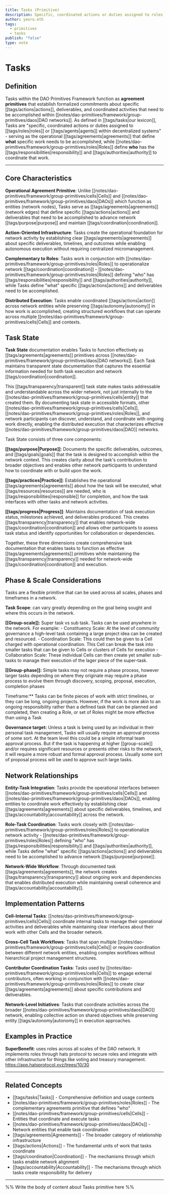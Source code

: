 ```yaml
---
title: Tasks (Primitive)
description: Specific, coordinated actions or duties assigned to roles or agents within decentralized systems
author: yeoro.eth
tags:
  - primitives
  - tasks
publish: "false"
type: note
---
```

# Tasks


## Definition

Tasks within the DAO Primitives Framework function as **agreement primitives** that establish formalized commitments about specific [[tags/actions|actions]], deliverables, and coordinated activities that need to be accomplished within [[notes/dao-primitives/framework/group-primitives/daos|DAO networks]]. As defined in [[tags/tasks|our lexicon]], Tasks are "specific, coordinated actions or duties assigned to [[tags/roles|roles]] or [[tags/agents|agents]] within decentralized systems" - serving as the operational [[tags/agreements|agreements]] that define **what** specific work needs to be accomplished, while [[notes/dao-primitives/framework/group-primitives/roles|Roles]] define **who** has the [[tags/responsibilities|responsibility]] and [[tags/authorities|authority]] to coordinate that work.


---

## Core Characteristics

**Operational Agreement Primitive**: Unlike [[notes/dao-primitives/framework/group-primitives/cells|Cells]] and [[notes/dao-primitives/framework/group-primitives/daos|DAOs]] which function as entities (network nodes), Tasks serve as [[tags/agreements|agreements]] (network edges) that define specific [[tags/actions|actions]] and deliverables that need to be accomplished to advance network [[tags/purpose|purpose]] and maintain [[tags/coordination|coordination]].

**Action-Oriented Infrastructure**: Tasks create the operational foundation for network activity by establishing clear [[tags/agreements|agreements]] about specific deliverables, timelines, and outcomes while enabling autonomous execution without requiring centralized micromanagement.

**Complementary to Roles**: Tasks work in conjunction with [[notes/dao-primitives/framework/group-primitives/roles|Roles]] to operationalize network [[tags/coordination|coordination]] - [[notes/dao-primitives/framework/group-primitives/roles|Roles]] defining "who" has [[tags/responsibilities|responsibility]] and [[tags/authorities|authority]], while Tasks define "what" specific [[tags/actions|actions]] and deliverables need to be accomplished.

**Distributed Execution**: Tasks enable coordinated [[tags/actions|action]] across network entities while preserving [[tags/autonomy|autonomy]] in how work is accomplished, creating structured workflows that can operate across multiple [[notes/dao-primitives/framework/group-primitives/cells|Cells]] and contexts.

## Task State

**Task State** documentation enables Tasks to function effectively as [[tags/agreements|agreements]] primitives across [[notes/dao-primitives/framework/group-primitives/daos|DAO networks]]. Each Task maintains transparent state documentation that captures the essential information needed for both task execution and network [[tags/coordination|coordination]].

This [[tags/transparency|transparent]] task state makes tasks addressable and understandable across the wider network, not just internally to the [[notes/dao-primitives/framework/group-primitives/cells|entity]] that created them. By documenting task state in accessible formats, other [[notes/dao-primitives/framework/group-primitives/cells|Cells]], [[notes/dao-primitives/framework/group-primitives/roles|Roles]], and network participants can discover, understand, and coordinate with ongoing work directly, enabling the distributed execution that characterizes effective [[notes/dao-primitives/framework/group-primitives/daos|DAO]] networks.

Task State consists of three core components:

**[[tags/purpose|Purpose]]**: Documents the specific deliverables, outcomes, and [[tags/goals|goals]] that the task is designed to accomplish within the network context. This creates clarity about the task's contribution to broader objectives and enables other network participants to understand how to coordinate with or build upon the work.

**[[tags/practices|Practice]]**: Establishes the operational [[tags/agreements|agreements]] about how the task will be executed, what [[tags/resources|resources]] are needed, who is [[tags/responsibilities|responsible]] for completion, and how the task interfaces with other tasks and network activities.

**[[tags/progress|Progress]]**: Maintains documentation of task execution status, milestones achieved, and deliverables produced. This creates [[tags/transparency|transparency]] that enables network-wide [[tags/coordination|coordination]] and allows other participants to assess task status and identify opportunities for collaboration or dependencies.

Together, these three dimensions create comprehensive task documentation that enables tasks to function as effective [[tags/agreements|agreements]] primitives while maintaining the [[tags/transparency|transparency]] needed for network-wide [[tags/coordination|coordination]] and execution.

## Phase & Scale Considerations

Tasks are a flexible primitive that can be used across all scales, phases and timeframes in a network. 

**Task Scope**: can vary greatly depending on the goal being sought and where this occurs in the network.

 **[[Group-scale]]:** Super task vs sub task. Tasks can be used anywhere in the network. For example:
	- Constituency Scale: At the level of community governance a high-level task containing a large project idea can be created and resourced. 
	- Coordination Scale: This could then be given to a Cell charged with operational coordination. This Cell can break the task into smaller tasks that can be given to Cells or clusters of Cells for execution
	- Collaboration Scale: These individual Cells can then create yet smaller sub-tasks to manage their execution of the lager piece of the super-task. 

 **[[Group-phase]]:** Simple tasks may not require a phase process, however larger tasks depending on where they originate may require a phase process to evolve them through discovery, scoping, proposal, execution, completion phases

Timeframe:** Tasks can be finite pieces of work with strict timelines, or they can be long, ongoing projects. However, if the work is more akin to an ongoing responsibility rather than a defined task that can be planned and completed, then creating a Role, or set of Roles might be more effective than using a Task

**Governance target:** Unless a task is being used by an individual in their personal task management, Tasks will usually require an approval process of some sort. At the team level this could be a simple informal team approval process. But if the task is happening at higher [[group-scale]] and/or requires significant resources or presents other risks to the network, it will require a more robust and formal approval process. Usually some sort of proposal process will be used to approve such large tasks.   

## Network Relationships

**Entity-Task Integration**: Tasks provide the operational interfaces between [[notes/dao-primitives/framework/group-primitives/cells|Cells]] and [[notes/dao-primitives/framework/group-primitives/daos|DAOs]], enabling entities to coordinate work effectively by establishing clear [[tags/agreements|agreements]] about specific deliverables, timelines, and [[tags/accountability|accountability]] across the network.

**Role-Task Coordination**: Tasks work closely with [[notes/dao-primitives/framework/group-primitives/roles|Roles]] to operationalize network activity - [[notes/dao-primitives/framework/group-primitives/roles|Roles]] defining "who" has [[tags/responsibilities|responsibility]] and [[tags/authorities|authority]], while Tasks define "what" specific [[tags/actions|actions]] and deliverables need to be accomplished to advance network [[tags/purpose|purpose]].

**Network-Wide Workflow**: Through documented task [[tags/agreements|agreements]], the network creates [[tags/transparency|transparency]] about ongoing work and dependencies that enables distributed execution while maintaining overall coherence and [[tags/accountability|accountability]].

## Implementation Patterns

**Cell-Internal Tasks**: [[notes/dao-primitives/framework/group-primitives/cells|Cells]] coordinate internal tasks to manage their operational activities and deliverables while maintaining clear interfaces about their work with other Cells and the broader network.

**Cross-Cell Task Workflows**: Tasks that span multiple [[notes/dao-primitives/framework/group-primitives/cells|Cells]] or require coordination between different network entities, enabling complex workflows without hierarchical project management structures.

**Contributor Coordination Tasks**: Tasks used by [[notes/dao-primitives/framework/group-primitives/cells|Cells]] to engage external contributors, often working in conjunction with [[notes/dao-primitives/framework/group-primitives/roles|Roles]] to create clear [[tags/agreements|agreements]] about specific contributions and deliverables.

**Network-Level Initiatives**: Tasks that coordinate activities across the broader [[notes/dao-primitives/framework/group-primitives/daos|DAO]] network, enabling collective action on shared objectives while preserving entity [[tags/autonomy|autonomy]] in execution approaches.

## Examples in Practice

**SuperBenefit**: uses roles across all scales of the DAO network. It implements roles through hats protocol to secure roles and integrate with other infrastructure for things like voting and treasury management. https://app.hatsprotocol.xyz/trees/10/30


---

## Related Concepts

- [[tags/tasks|Tasks]] - Comprehensive definition and usage contexts
- [[notes/dao-primitives/framework/group-primitives/roles|Roles]] - The complementary agreements primitive that defines "who"
- [[notes/dao-primitives/framework/group-primitives/cells|Cells]] - Entities that coordinate and execute tasks
- [[notes/dao-primitives/framework/group-primitives/daos|DAOs]] - Network entities that enable task coordination
- [[tags/agreements|Agreements]] - The broader category of relationship infrastructure
- [[tags/actions|Actions]] - The fundamental units of work that tasks coordinate
- [[tags/coordination|Coordination]] - The mechanisms through which tasks enable network alignment
- [[tags/accountability|Accountability]] - The mechanisms through which tasks create responsibility for delivery

---

%% Write the body of content about Tasks primitive here %%